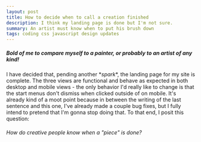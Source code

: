 ```yaml
---
layout: post
title: How to decide when to call a creation finished
description: I think my landing page is done but I'm not sure.
summary: An artist must know when to put his brush down
tags: coding css javascript design updates
---
```


##### Bold of me to compare myself to a painter, or probably to an artist of any kind!

I have decided that, pending another \**spark*\*, the landing page for my site is complete. The three views are functional and behave as expected in both desktop and mobile views - the only behavior I'd really like to change is that the start menus don't dismiss when clicked outside of on mobile. It's already kind of a moot point because in between the writing of the last sentence and this one, I've already made a couple bug fixes, but I fully intend to pretend that I'm gonna stop doing that. To that end, I posit this question:

###### How do creative people know when a "piece" is done?

